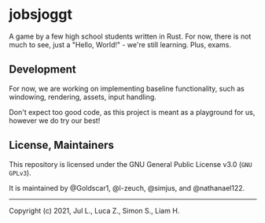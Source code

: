 # jobsjoggt
A game by a few high school students written in Rust.
For now, there is not much to see, just a "Hello, World!" - we're still learning. Plus, exams.

## Development
For now, we are working on implementing baseline functionality, such as windowing, rendering, assets, input handling.

Don't expect too good code, as this project is meant as a playground for us, however we do try our best!

## License, Maintainers
This repository is licensed under the GNU General Public License v3.0 (`GNU GPLv3`).

It is maintained by @Goldscar1, @l-zeuch, @simjus, and @nathanael122.

---
Copyright (c) 2021, Jul L., Luca Z., Simon S., Liam H.